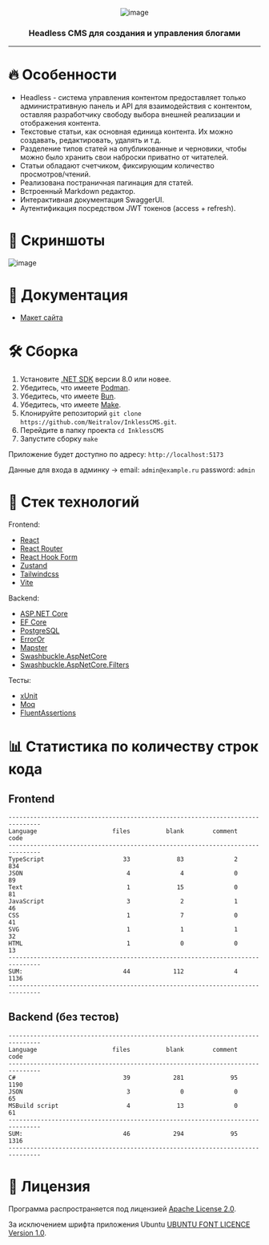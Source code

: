 <div align="center">
  
  ![image](https://github.com/user-attachments/assets/144aa0ba-64f2-4f62-a16e-2e8854c8458d)
  
  <h3 align="center">
    Headless CMS для создания и управления блогами
  </h3>
</div>

---

# 🔥 Особенности
* Headless - система управления контентом предоставляет только административную панель и API для взаимодействия с контентом, оставляя разработчику свободу выбора внешней реализации и отображения контента.
* Текстовые статьи, как основная единица контента. Их можно создавать, редактировать, удалять и т.д.
* Разделение типов статей на опубликованные и черновики, чтобы можно было хранить свои наброски приватно от читателей.
* Статьи обладают счетчиком, фиксирующим количество просмотров/чтений.
* Реализована постраничная пагинация для статей.
* Встроенный Markdown редактор.
* Интерактивная документация SwaggerUI.
* Аутентификация посредством JWT токенов (access + refresh).

# 🌆 Скриншоты
![image](https://github.com/user-attachments/assets/b14a80e0-46bc-4ead-a378-6e75971f8729)

# 📑 Документация
* [Макет сайта](https://www.figma.com/design/EjGgp0cHXhUf67yHmIk6JJ/Inkless)

# 🛠️ Сборка
1. Установите [.NET SDK](https://dotnet.microsoft.com/en-us/download/dotnet/8.0) версии 8.0 или новее.
2. Убедитесь, что имеете [Podman](https://podman.io).
3. Убедитесь, что имеете [Bun](https://bun.sh).
4. Убедитесь, что имеете [Make](https://en.wikipedia.org/wiki/Make_(software)).
5. Клонируйте репозиторий `git clone https://github.com/Neitralov/InklessCMS.git`.
6. Перейдите в папку проекта `cd InklessCMS`
7. Запустите сборку `make`

Приложение будет доступно по адресу: `http://localhost:5173`

Данные для входа в админку  ->  email: `admin@example.ru` password: `admin`

# 🧰 Стек технологий
Frontend:

* [React](https://react.dev)
* [React Router](https://reactrouter.com/en/main/start/overview)
* [React Hook Form](https://react-hook-form.com)
* [Zustand](https://zustand.docs.pmnd.rs/getting-started/introduction)
* [Tailwindcss](https://tailwindcss.com/)
* [Vite](https://vitejs.dev)

Backend:

* [ASP.NET Core](https://dotnet.microsoft.com/en-us/apps/aspnet)
* [EF Core](https://learn.microsoft.com/ru-ru/ef/core/)
* [PostgreSQL](https://hub.docker.com/_/postgres)
* [ErrorOr](https://github.com/amantinband/error-or)
* [Mapster](https://github.com/MapsterMapper/Mapster)
* [Swashbuckle.AspNetCore](https://github.com/domaindrivendev/Swashbuckle.AspNetCore)
* [Swashbuckle.AspNetCore.Filters](https://github.com/mattfrear/Swashbuckle.AspNetCore.Filters)

Тесты:
* [xUnit](https://github.com/xunit/xunit)
* [Moq](https://github.com/devlooped/moq)
* [FluentAssertions](https://github.com/fluentassertions/fluentassertions)

# 📊 Статистика по количеству строк кода
## Frontend

```
-------------------------------------------------------------------------------
Language                     files          blank        comment           code
-------------------------------------------------------------------------------
TypeScript                      33             83              2            834
JSON                             4              4              0             89
Text                             1             15              0             81
JavaScript                       3              2              1             46
CSS                              1              7              0             41
SVG                              1              1              1             32
HTML                             1              0              0             13
-------------------------------------------------------------------------------
SUM:                            44            112              4           1136
-------------------------------------------------------------------------------
```
## Backend (без тестов)
```
-------------------------------------------------------------------------------
Language                     files          blank        comment           code
-------------------------------------------------------------------------------
C#                              39            281             95           1190
JSON                             3              0              0             65
MSBuild script                   4             13              0             61
-------------------------------------------------------------------------------
SUM:                            46            294             95           1316
-------------------------------------------------------------------------------
```

# 📃 Лицензия
Программа распространяется под лицензией [Apache License 2.0](https://github.com/Neitralov/InklessCMS/blob/master/LICENSE).

За исключением шрифта приложения Ubuntu [UBUNTU FONT LICENCE Version 1.0](https://github.com/Neitralov/GameReviewLib/blob/master/client/src/assets/UFL.txt).
